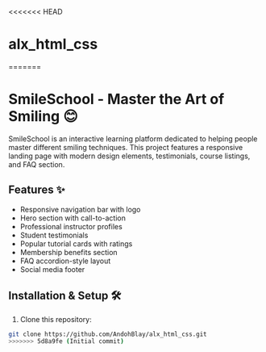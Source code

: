 <<<<<<< HEAD
# alx_html_css
=======
# SmileSchool - Master the Art of Smiling 😊

SmileSchool is an interactive learning platform dedicated to helping people master different smiling techniques. This project features a responsive landing page with modern design elements, testimonials, course listings, and FAQ section.

## Features ✨
- Responsive navigation bar with logo
- Hero section with call-to-action
- Professional instructor profiles
- Student testimonials
- Popular tutorial cards with ratings
- Membership benefits section
- FAQ accordion-style layout
- Social media footer

## Installation & Setup 🛠️
1. Clone this repository:
```bash
git clone https://github.com/AndohBlay/alx_html_css.git
>>>>>>> 5d8a9fe (Initial commit)
